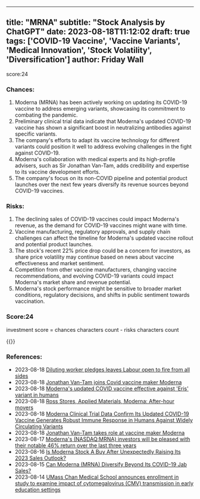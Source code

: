 
---
title: "MRNA"
subtitle: "Stock Analysis by ChatGPT"
date: 2023-08-18T11:12:02
draft: true
tags: ['COVID-19 Vaccine', 'Vaccine Variants', 'Medical Innovation', 'Stock Volatility', 'Diversification']
author: Friday Wall
---

score:24
### Chances:
1. Moderna (MRNA) has been actively working on updating its COVID-19 vaccine to address emerging variants, showcasing its commitment to combating the pandemic.
2. Preliminary clinical trial data indicate that Moderna's updated COVID-19 vaccine has shown a significant boost in neutralizing antibodies against specific variants.
3. The company's efforts to adapt its vaccine technology for different variants could position it well to address evolving challenges in the fight against COVID-19.
4. Moderna's collaboration with medical experts and its high-profile advisers, such as Sir Jonathan Van-Tam, adds credibility and expertise to its vaccine development efforts.
5. The company's focus on its non-COVID pipeline and potential product launches over the next few years diversify its revenue sources beyond COVID-19 vaccines.
### Risks:
1. The declining sales of COVID-19 vaccines could impact Moderna's revenue, as the demand for COVID-19 vaccines might wane with time.
2. Vaccine manufacturing, regulatory approvals, and supply chain challenges can affect the timeline for Moderna's updated vaccine rollout and potential product launches.
3. The stock's recent 22% price drop could be a concern for investors, as share price volatility may continue based on news about vaccine effectiveness and market sentiment.
4. Competition from other vaccine manufacturers, changing vaccine recommendations, and evolving COVID-19 variants could impact Moderna's market share and revenue potential.
5. Moderna's stock performance might be sensitive to broader market conditions, regulatory decisions, and shifts in public sentiment towards vaccination.
### Score:24
investment score = chances characters count - risks characters count

{{<tradingview symbol="NASDAQ:MRNA">}}
### References:
- 2023-08-18 [Diluting worker pledges leaves Labour open to fire from all sides](https://finance.yahoo.com/m/264e4c29-bc16-39bc-b3c8-2061ba5a1868/diluting-worker-pledges.html?.tsrc=rss)
- 2023-08-18 [Jonathan Van-Tam joins Covid vaccine maker Moderna](https://uk.finance.yahoo.com/news/jonathan-van-tam-joins-covid-223754965.html?.tsrc=rss)
- 2023-08-18 [Moderna's updated COVID vaccine effective against 'Eris' variant in humans](https://finance.yahoo.com/news/modernas-updated-covid-vaccine-effective-215359461.html?.tsrc=rss)
- 2023-08-18 [Ross Stores, Applied Materials, Moderna: After-hour movers](https://finance.yahoo.com/video/ross-stores-applied-materials-moderna-213511907.html?.tsrc=rss)
- 2023-08-18 [Moderna Clinical Trial Data Confirm Its Updated COVID-19 Vaccine Generates Robust Immune Response in Humans Against Widely Circulating Variants](https://finance.yahoo.com/news/moderna-clinical-trial-data-confirm-201500678.html?.tsrc=rss)
- 2023-08-18 [Jonathan Van-Tam takes role at vaccine maker Moderna](https://finance.yahoo.com/m/23664787-39f2-3eb6-831b-2bdd95e8b4ae/jonathan-van-tam-takes-role.html?.tsrc=rss)
- 2023-08-17 [Moderna's (NASDAQ:MRNA) investors will be pleased with their notable 46% return over the last three years](https://finance.yahoo.com/news/modernas-nasdaq-mrna-investors-pleased-120021072.html?.tsrc=rss)
- 2023-08-16 [Is Moderna Stock A Buy After Unexpectedly Raising Its 2023 Sales Outlook?](https://finance.yahoo.com/m/f9052a6a-850a-311f-b634-4df6e6789dab/is-moderna-stock-a-buy-after.html?.tsrc=rss)
- 2023-08-15 [Can Moderna (MRNA) Diversify Beyond Its COVID-19 Jab Sales?](https://finance.yahoo.com/news/moderna-mrna-diversify-beyond-covid-133900368.html?.tsrc=rss)
- 2023-08-14 [UMass Chan Medical School announces enrollment in study to examine impact of cytomegalovirus (CMV) transmission in early education settings](https://finance.yahoo.com/news/umass-chan-medical-school-announces-140000089.html?.tsrc=rss)


                
